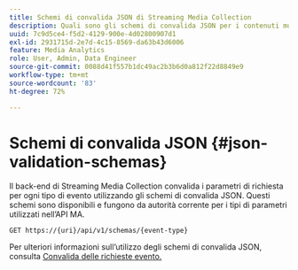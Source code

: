 ```yaml
---
title: Schemi di convalida JSON di Streaming Media Collection
description: Quali sono gli schemi di convalida JSON per i contenuti multimediali dinamici e come vengono utilizzati per determinare i parametri corretti del corpo della richiesta per ciascun tipo di evento.
uuid: 7c9d5ce4-f5d2-4129-900e-4d02800907d1
exl-id: 2931715d-2e7d-4c15-8569-da63b43d6006
feature: Media Analytics
role: User, Admin, Data Engineer
source-git-commit: 0088d41f557b1dc49ac2b3b6d0a812f22d8849e9
workflow-type: tm+mt
source-wordcount: '83'
ht-degree: 72%

---
```


# Schemi di convalida JSON {#json-validation-schemas}

Il back-end di Streaming Media Collection convalida i parametri di richiesta per ogni tipo di evento utilizzando gli schemi di convalida JSON. Questi schemi sono disponibili e fungono da autorità corrente per i tipi di parametri utilizzati nell’API MA.

`GET https://{uri}/api/v1/schemas/{event-type}`

Per ulteriori informazioni sull’utilizzo degli schemi di convalida JSON, consulta [Convalida delle richieste evento.](../mc-api-impl/mc-api-validate-reqs.md)
